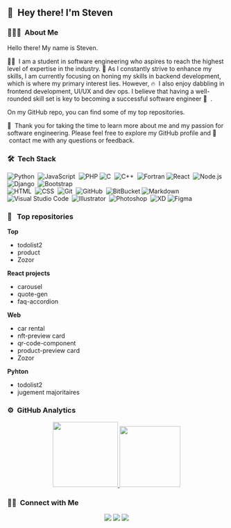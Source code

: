 <!-- ![Aditya Vikram Singh Banner](https://raw.githubusercontent.com/AVS1508/AVS1508/master/assets/Aditya%20Vikram%20Singh%20Banner.jpg) -->

## 👋 &nbsp;Hey there! I'm Steven

### 👨🏻‍💻 &nbsp;About Me


Hello there! My name is Steven.

👨‍💻 &nbsp;I am a student in software engineering who aspires to reach the highest level of expertise in the industry. 🌱 As I constantly strive to enhance my skills, I am currently focusing on honing my skills in backend development, which is where my primary interest lies. However, 🔥 &nbsp;I also enjoy dabbling in frontend development, UI/UX and dev ops. I believe that having a well-rounded skill set is key to becoming a successful software engineer 🦾 &nbsp;.

On my GitHub repo, you can find some of my top repositories.

🙏 &nbsp;Thank you for taking the time to learn more about me and my passion for software engineering. Please feel free to explore my GitHub profile and 💬 &nbsp;contact me with any questions or feedback.

### 🛠 &nbsp;Tech Stack

![Python](https://img.shields.io/badge/-Python-05122A?style=flat&logo=python)&nbsp;
![JavaScript](https://img.shields.io/badge/-JavaScript-05122A?style=flat&logo=javascript)&nbsp;
![PHP](https://img.shields.io/badge/-PHP-05122A?)
![C](https://img.shields.io/badge/-C-05122A?style=flat&logo=C&logoColor=A8B9CC)&nbsp;
![C++](https://img.shields.io/badge/-C++-05122A?style=flat&logo=C%2B%2B&logoColor=00599C)&nbsp;
![Fortran](https://img.shields.io/badge/-Fortran-05122)
![React](https://img.shields.io/badge/-React-05122A?style=flat&logo=react)&nbsp;
![Node.js](https://img.shields.io/badge/-Node.js-05122A?style=flat&logo=node.js)&nbsp;
![Django](https://img.shields.io/badge/-Django-05122A?style=flat&logo=django&logoColor=092E20)&nbsp;
![Bootstrap](https://img.shields.io/badge/-Bootstrap-05122A?style=flat&logo=bootstrap&logoColor=563D7C)\
![HTML](https://img.shields.io/badge/-HTML-05122A?style=flat&logo=HTML5)&nbsp;
![CSS](https://img.shields.io/badge/-CSS-05122A?style=flat&logo=CSS3&logoColor=1572B6)&nbsp;
![Git](https://img.shields.io/badge/-Git-05122A?style=flat&logo=git)&nbsp;
![GitHub](https://img.shields.io/badge/-GitHub-05122A?style=flat&logo=github)&nbsp;
![BitBucket](https://img.shields.io/badge/-BitBucket-05)
![Markdown](https://img.shields.io/badge/-Markdown-05122A?style=flat&logo=markdown)\
![Visual Studio Code](https://img.shields.io/badge/-Visual%20Studio%20Code-05122A?style=flat&logo=visual-studio-code&logoColor=007ACC)&nbsp;
![Illustrator](https://img.shields.io/badge/-Illustrator-05122A?style=flat&logo=adobe-illustrator)&nbsp;
![Photoshop](https://img.shields.io/badge/-Photoshop-05122A?style=flat&logo=adobe-photoshop)&nbsp;
![XD]()
![Figma]()

### 📂 &nbsp; Top repositories

**Top**

- todolist2
- product
- Zozor

**React projects**

- carousel
- quote-gen
- faq-accordion

**Web**

- car rental
- nft-preview card
- qr-code-component
- product-preview card
- Zozor

**Pyhton**

- todolist2
- jugement majoritaires

### ⚙️ &nbsp;GitHub Analytics

<p align="center">
<a href="https://github.com/s-t-e-v">
  <img height="150em" src="https://github-readme-stats-eight-theta.vercel.app/api?username=s-t-e-v&show_icons=true&theme=algolia&include_all_commits=true&count_private=true"/>
  <img height="140em" src="https://github-readme-stats-eight-theta.vercel.app/api/top-langs/?username=s-t-e-v&layout=compact&langs_count=8&theme=algolia"/>
</a>
</p>

### 🤝🏻 &nbsp;Connect with Me

<p align="center">
<a href="https://www.sbandaogo.com"><img src="https://img.shields.io/badge/-sbandaogo.com-3423A6?style=flat&logo=Google-Chrome&logoColor=white"/></a>
<a href="https://www.linkedin.com/in/steven-bandaogo-88532811b/?locale=en_US"><img src="https://img.shields.io/badge/-Steven%20Bandaogo-0077B5?style=flat&logo=Linkedin&logoColor=white"/></a>
<a href="mailto:avsingh@umass.edu"><img src="https://img.shields.io/badge/-steven@sbandaogo.com-D14836?style=flat&logo=Gmail&logoColor=white"/></a>
<!-- <a href="https://instagram.com/adityavs_"><img src="https://img.shields.io/badge/-@adityavs__-E4405F?style=flat&logo=Instagram&logoColor=white"/></a> -->
<!-- <a href="https://www.pinterest.ca/AVS1508"><img src="https://img.shields.io/badge/-@AVS1508-BD081C?style=flat&logo=Pinterest&logoColor=white"/></a> -->
